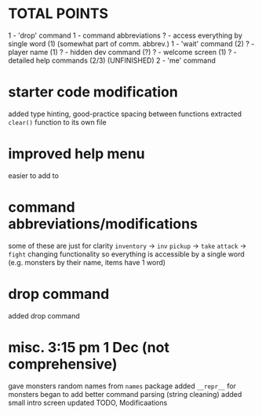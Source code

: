 # TOTAL POINTS
1 - 'drop' command
1 - command abbreviations
? - access everything by single word (1) (somewhat part of comm. abbrev.)
1 - 'wait' command (2)
? - player name (1)
? - hidden dev command (?)
? - welcome screen (1)
? - detailed help commands (2/3) (UNFINISHED)
2 - 'me' command

# starter code modification
added type hinting, good-practice spacing between functions
extracted `clear()` function to its own file

# improved help menu
easier to add to

# command abbreviations/modifications
some of these are just for clarity
`inventory` -> `inv`
`pickup` -> `take`
`attack` -> `fight`
changing functionality so everything is accessible by a single word (e.g. monsters by their name, items have 1 word)

# drop command
added drop command

# misc. 3:15 pm 1 Dec (not comprehensive)
gave monsters random names from `names` package
added `__repr__` for monsters
began to add better command parsing (string cleaning)
added small intro screen
updated TODO, Modificaations
